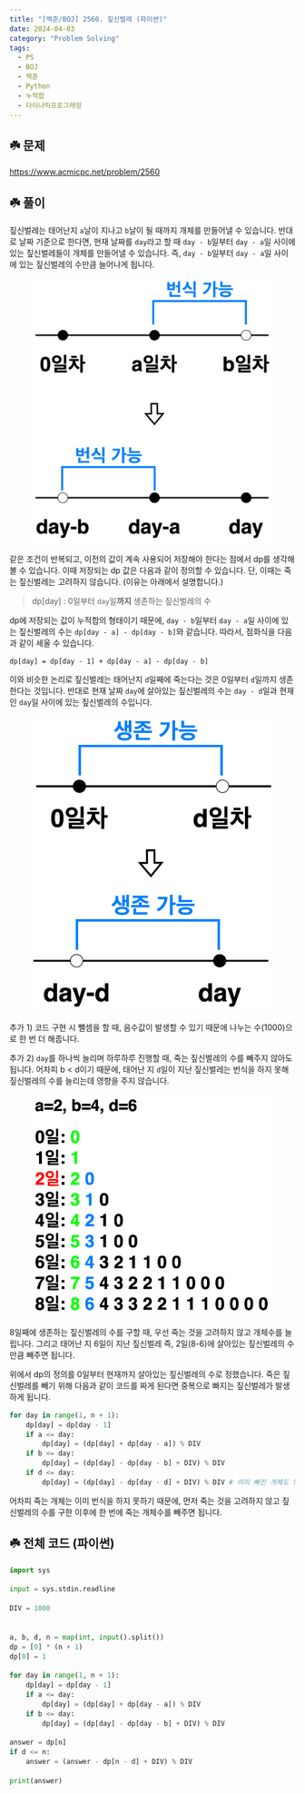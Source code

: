 ```yaml
---
title: "[백준/BOJ] 2560. 짚신벌레 (파이썬)"
date: 2024-04-03
category: "Problem Solving"
tags:
  - PS
  - BOJ
  - 백준
  - Python
  - 누적합
  - 다이나믹프로그래밍
---
```


## ☘️ 문제

https://www.acmicpc.net/problem/2560

## ☘️ 풀이

짚신벌레는 태어난지 `a`날이 지나고 `b`날이 될 때까지 개체를 만들어낼 수 있습니다. 반대로 날짜 기준으로 한다면, 현재 날짜를 `day`라고 할 때 `day - b`일부터 `day - a`일 사이에 있는 짚신벌레들이 개체를 만들어낼 수 있습니다. 즉, `day - b`일부터 `day - a`일 사이에 있는 짚신벌레의 수만큼 늘어나게 됩니다.

<figure>
    <img src="img/boj-2560-01.png">
</figure>

같은 조건이 반복되고, 이전의 값이 계속 사용되어 저장해야 한다는 점에서 dp를 생각해볼 수 있습니다. 이때 저장되는 dp 값은 다음과 같이 정의할 수 있습니다. 단, 이때는 죽는 짚신벌레는 고려하지 않습니다. (이유는 아래에서 설명합니다.)

> dp[day] : 0일부터 `day`일**까지** 생존하는 짚신벌레의 수

dp에 저장되는 값이 누적합의 형태이기 때문에, `day - b`일부터 `day - a`일 사이에 있는 짚신벌레의 수는 `dp[day - a] - dp[day - b]`와 같습니다. 따라서, 점화식을 다음과 같이 세울 수 있습니다.

```
dp[day] = dp[day - 1] + dp[day - a] - dp[day - b]
```

이와 비슷한 논리로 짚신벌레는 태어난지 `d`일째에 죽는다는 것은 0일부터 `d`일까지 생존한다는 것입니다. 반대로 현재 날짜 `day`에 살아있는 짚신벌레의 수는 `day - d`일과 현재인 `day`일 사이에 있는 짚신벌레의 수입니다.

<figure>
    <img src="img/boj-2560-02.png">
</figure>

추가 1) 코드 구현 시 뺄셈을 할 때, 음수값이 발생할 수 있기 때문에 나누는 수(1000)으로 한 번 더 해줍니다.

추가 2) `day`를 하나씩 늘리며 하루하루 진행할 때, 죽는 짚신벌레의 수를 빼주지 않아도 됩니다. 어차피 b < d이기 때문에, 태어난 지 `d`일이 지난 짚신벌레는 번식을 하지 못해 짚신벌레의 수를 늘리는데 영향을 주지 않습니다.

<figure>
    <img src="img/boj-2560-03.png">
</figure>

8일째에 생존하는 짚신벌레의 수를 구할 때, 우선 죽는 것을 고려하지 않고 개체수를 늘립니다. 그리고 태어난 지 6일이 지난 짚신벌레 즉, 2일(8-6)에 살아있는 짚신벌레의 수만큼 빼주면 됩니다.

위에서 dp의 정의를 0일부터 현재까지 살아있는 짚신벌레의 수로 정했습니다. 죽은 짚신벌레를 빼기 위해 다음과 같이 코드를 짜게 된다면 중복으로 빠지는 짚신벌레가 발생하게 됩니다.

```python
for day in range(1, n + 1):
    dp[day] = dp[day - 1]
    if a <= day:
        dp[day] = (dp[day] + dp[day - a]) % DIV
    if b <= day:
        dp[day] = (dp[day] - dp[day - b] + DIV) % DIV
    if d <= day:
        dp[day] = (dp[day] - dp[day - d] + DIV) % DIV # 이미 빠진 개체도 또 빠지게 됩니다. (dp의 값이 누적합이기 때문에)
```

어차피 죽는 개체는 이미 번식을 하지 못하기 때문에, 먼저 죽는 것을 고려하지 않고 짚신벌레의 수를 구한 이후에 한 번에 죽는 개체수를 빼주면 됩니다.

## ☘️ 전체 코드 (파이썬)

```python
import sys

input = sys.stdin.readline

DIV = 1000


a, b, d, n = map(int, input().split())
dp = [0] * (n + 1)
dp[0] = 1

for day in range(1, n + 1):
    dp[day] = dp[day - 1]
    if a <= day:
        dp[day] = (dp[day] + dp[day - a]) % DIV
    if b <= day:
        dp[day] = (dp[day] - dp[day - b] + DIV) % DIV

answer = dp[n]
if d <= n:
    answer = (answer - dp[n - d] + DIV) % DIV

print(answer)
```
